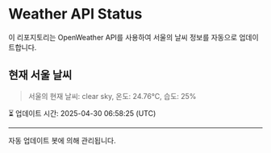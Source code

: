 
# Weather API Status

이 리포지토리는 OpenWeather API를 사용하여 서울의 날씨 정보를 자동으로 업데이트합니다.

## 현재 서울 날씨
> 서울의 현재 날씨: clear sky, 온도: 24.76°C, 습도: 25%

⏳ 업데이트 시간: 2025-04-30 06:58:25 (UTC)

---
자동 업데이트 봇에 의해 관리됩니다.
